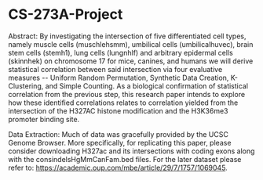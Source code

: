 # CS-273A-Project

Abstract: By investigating the intersection of five differentiated cell types, namely muscle cells (muschlehsmm), umbilical cells (umbilicalhuvec), brain stem cells (stemh1), lung cells (lungnhlf) and arbitrary epidermal cells (skinnhek) on chromosome 17 for mice, canines, and humans we will derive statistical correlation between said intersection via four evaluative measures -- Uniform Random Permutation, Synthetic Data Creation, K-Clustering, and Simple Counting. As a biological confirmation of statistical correlation from the previous step, this research paper intends to explore how these identified correlations relates to correlation yielded from the intersection of the H327AC histone modification and the H3K36me3 promoter binding site. 

Data Extraction: Much of data was gracefully provided by the UCSC Genome Browser. More specifically, for replicating this paper, please consider downloading H327ac and its intersections with coding exons along with the consindelsHgMmCanFam.bed files. For the later dataset please refer to: https://academic.oup.com/mbe/article/29/7/1757/1069045.

